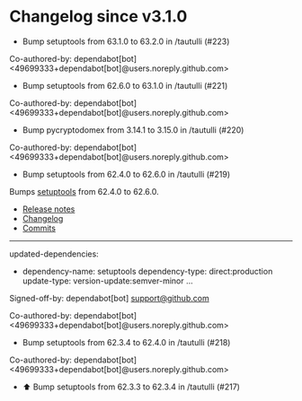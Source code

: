 # Changelog since v3.1.0
- Bump setuptools from 63.1.0 to 63.2.0 in /tautulli (#223)

Co-authored-by: dependabot[bot] <49699333+dependabot[bot]@users.noreply.github.com> 
- Bump setuptools from 62.6.0 to 63.1.0 in /tautulli (#221)

Co-authored-by: dependabot[bot] <49699333+dependabot[bot]@users.noreply.github.com> 
- Bump pycryptodomex from 3.14.1 to 3.15.0 in /tautulli (#220)

Co-authored-by: dependabot[bot] <49699333+dependabot[bot]@users.noreply.github.com> 
- Bump setuptools from 62.4.0 to 62.6.0 in /tautulli (#219)

Bumps [setuptools](https://github.com/pypa/setuptools) from 62.4.0 to 62.6.0.
- [Release notes](https://github.com/pypa/setuptools/releases)
- [Changelog](https://github.com/pypa/setuptools/blob/main/CHANGES.rst)
- [Commits](https://github.com/pypa/setuptools/compare/v62.4.0...v62.6.0)

---
updated-dependencies:
- dependency-name: setuptools
  dependency-type: direct:production
  update-type: version-update:semver-minor
...

Signed-off-by: dependabot[bot] <support@github.com>

Co-authored-by: dependabot[bot] <49699333+dependabot[bot]@users.noreply.github.com> 
- Bump setuptools from 62.3.4 to 62.4.0 in /tautulli (#218)

Co-authored-by: dependabot[bot] <49699333+dependabot[bot]@users.noreply.github.com> 
- ⬆️ Bump setuptools from 62.3.3 to 62.3.4 in /tautulli (#217) 
